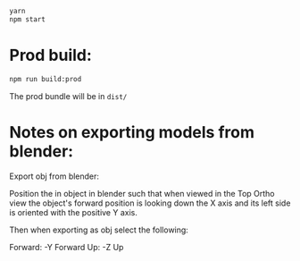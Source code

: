 ```bash
yarn
npm start
```
# Prod build:

```bash
npm run build:prod
```
The prod bundle will be in `dist/`

# Notes on exporting models from blender:

Export obj from blender:

Position the in object in blender such that when viewed in the Top Ortho view
the object's forward position is looking down the X axis and its
left side is oriented with the positive Y axis.

Then when exporting as obj select the following:

Forward: -Y Forward
Up: -Z Up
